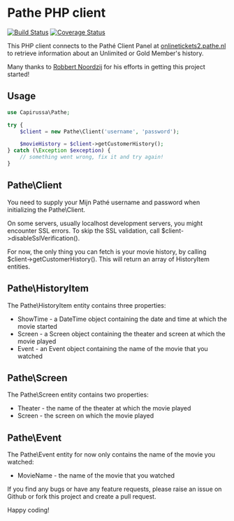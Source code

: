 Pathe PHP client
================

[![Build Status](https://travis-ci.org/rickdenhaan/pathe-php.png?branch=master)](https://travis-ci.org/rickdenhaan/pathe-php)
[![Coverage Status](https://coveralls.io/repos/rickdenhaan/pathe-php/badge.png?branch=master)](https://coveralls.io/r/rickdenhaan/pathe-php)

This PHP client connects to the Pathé Client Panel at [onlinetickets2.pathe.nl](https://onlinetickets2.pathe.nl/ticketweb.php?sign=30&UserCenterID=1) to retrieve information about an Unlimited or Gold Member's history.

Many thanks to [Robbert Noordzij](https://github.com/robbertnoordzij) for his efforts in getting this project started!


Usage
-----

```php
use Capirussa\Pathe;

try {
    $client = new Pathe\Client('username', 'password');

    $movieHistory = $client->getCustomerHistory();
} catch (\Exception $exception) {
    // something went wrong, fix it and try again!
}
```


Pathe\Client
------------

You need to supply your Mijn Pathé username and password when initializing the Pathe\Client.

On some servers, usually localhost development servers, you might encounter SSL errors. To skip the SSL validation, call $client->disableSslVerification().

For now, the only thing you can fetch is your movie history, by calling $client->getCustomerHistory(). This will return an array of HistoryItem entities.


Pathe\HistoryItem
-----------------

The Pathe\HistoryItem entity contains three properties:

* ShowTime - a DateTime object containing the date and time at which the movie started
* Screen - a Screen object containing the theater and screen at which the movie played
* Event - an Event object containing the name of the movie that you watched


Pathe\Screen
------------

The Pathe\Screen entity contains two properties:

* Theater - the name of the theater at which the movie played
* Screen - the screen on which the movie played


Pathe\Event
-----------

The Pathe\Event entity for now only contains the name of the movie you watched:

* MovieName - the name of the movie that you watched

If you find any bugs or have any feature requests, please raise an issue on Github or fork this project and create a pull request.

Happy coding!
